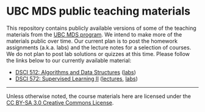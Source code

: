 # UBC MDS public teaching materials

This repository contains publicly available versions of some of the teaching materials from the [UBC MDS program](https://ubc-mds.github.io/). We intend to make
more of the materials public over time. Our current plan is to post the homework assignments (a.k.a. labs) and the lecture notes for a selection of courses. We do not plan to post lab solutions or quizzes at this time. Please follow the links below to our currently available material:

- [DSCI 512: Algorithms and Data Structures](https://github.com/UBC-MDS/public/tree/master/courses/512_alg-data-struct) ([labs](https://github.com/UBC-MDS/public/tree/master/courses/512_alg-data-struct/labs))
- [DSCI 572: Supervised Learning II](https://github.com/UBC-MDS/public/tree/master/courses/572_sup-learn-2) ([lectures](https://github.com/UBC-MDS/public/tree/master/courses/572_sup-learn-2/lectures), [labs](https://github.com/UBC-MDS/public/tree/master/courses/572_sup-learn-2/labs))
-----------------

Unless otherwise noted, the course materials here are licensed under the [CC BY-SA 3.0 Creative Commons License](https://creativecommons.org/licenses/by-sa/3.0/us/).
